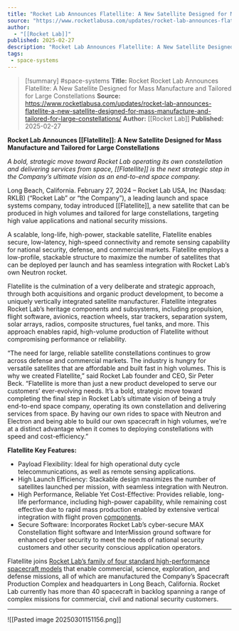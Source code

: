 ```yaml
---
title: "Rocket Lab Announces Flatellite: A New Satellite Designed for Mass Manufacture and Tailored for Large Constellations"
source: "https://www.rocketlabusa.com/updates/rocket-lab-announces-flatellite-a-new-satellite-designed-for-mass-manufacture-and-tailored-for-large-constellations/"
author:
  - "[[Rocket Lab]]"
published: 2025-02-27
description: "Rocket Lab Announces Flatellite: A New Satellite Designed for Mass Manufacture and Tailored for Large Constellations"
tags:
 - space-systems
---
```


>[!summary]
#space-systems
**Title:** Rocket Rocket Lab Announces Flatellite: A New Satellite Designed for Mass Manufacture and Tailored for Large Constellations 
**Source:** https://www.rocketlabusa.com/updates/rocket-lab-announces-flatellite-a-new-satellite-designed-for-mass-manufacture-and-tailored-for-large-constellations/
**Author:** [[Rocket Lab]]
**Published:** 2025-02-27


**Rocket Lab Announces [[Flatellite]]: A New Satellite Designed for Mass Manufacture and Tailored for Large Constellations**

*A bold, strategic move toward Rocket Lab operating its own constellation and delivering services from space, [[Flatellite]] is the next strategic step in the Company’s ultimate vision as an end-to-end space company.*

Long Beach, California. February 27, 2024 – Rocket Lab USA, Inc (Nasdaq: RKLB) (“Rocket Lab” or “the Company”), a leading launch and space systems company, today introduced [[Flatellite]], a new satellite that can be produced in high volumes and tailored for large constellations, targeting high value applications and national security missions.

A scalable, long-life, high-power, stackable satellite, Flatellite enables secure, low-latency, high-speed connectivity and remote sensing capability for national security, defense, and commercial markets. Flatellite employs a low-profile, stackable structure to maximize the number of satellites that can be deployed per launch and has seamless integration with Rocket Lab’s own Neutron rocket.

Flatellite is the culmination of a very deliberate and strategic approach, through both acquisitions and organic product development, to become a uniquely vertically integrated satellite manufacturer. Flatellite integrates Rocket Lab’s heritage components and subsystems, including propulsion, flight software, avionics, reaction wheels, star trackers, separation system, solar arrays, radios, composite structures, fuel tanks, and more. This approach enables rapid, high-volume production of Flatellite without compromising performance or reliability.

“The need for large, reliable satellite constellations continues to grow across defense and commercial markets. The industry is hungry for versatile satellites that are affordable and built fast in high volumes. This is why we created Flatellite,” said Rocket Lab founder and CEO, Sir Peter Beck. “Flatellite is more than just a new product developed to serve our customers’ ever-evolving needs. It’s a bold, strategic move toward completing the final step in Rocket Lab’s ultimate vision of being a truly end-to-end space company, operating its own constellation and delivering services from space. By having our own rides to space with Neutron and Electron and being able to build our own spacecraft in high volumes, we're at a distinct advantage when it comes to deploying constellations with speed and cost-efficiency.”

**Flatellite Key Features:**

- Payload Flexibility: Ideal for high operational duty cycle telecommunications, as well as remote sensing applications.
- High Launch Efficiency: Stackable design maximizes the number of satellites launched per mission, with seamless integration with Neutron.
- High Performance, Reliable Yet Cost-Effective: Provides reliable, long-life performance, including high-power capability, while remaining cost effective due to rapid mass production enabled by extensive vertical integration with flight proven [components](https://www.rocketlabusa.com/space-systems/satellite-components/).
- Secure Software: Incorporates Rocket Lab’s cyber-secure MAX Constellation flight software and InterMission ground software for enhanced cyber security to meet the needs of national security customers and other security conscious application operators.

Flatellite joins [Rocket Lab’s family of four standard high-performance spacecraft models](https://www.rocketlabusa.com/space-systems/spacecraft/) that enable commercial, science, exploration, and defense missions, all of which are manufactured the Company’s Spacecraft Production Complex and headquarters in Long Beach, California. Rocket Lab currently has more than 40 spacecraft in backlog spanning a range of complex missions for commercial, civil and national security customers.

---

![[Pasted image 20250301151156.png]]